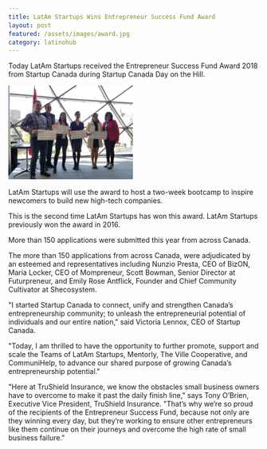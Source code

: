```yaml
---
title: LatAm Startups Wins Entrepreneur Success Fund Award
layout: post
featured: /assets/images/award.jpg
category: latinohub
---
```

<p>
Today LatAm Startups received the Entrepreneur Success Fund Award 2018 from Startup Canada during Startup Canada Day on the Hill.
</p>

<p>
<img src="/assets/images/award1.jpg" width=250 class=left alt="LatAm Startups receives award"></img>
</p>

<p>
LatAm Startups will use the award to host a two-week bootcamp to inspire newcomers to build new high-tech companies.
</p>

<p>
This is the second time LatAm Startups has won this award. LatAm Startups previously won the award in 2016.
</p>

<p>
More than 150 applications were submitted this year from across Canada.
</p>
<!--more-->

<p>
The more than 150 applications from across Canada, were adjudicated by an esteemed and representatives including Nunzio Presta, CEO of BizON, Maria Locker, CEO of Mompreneur, Scott Bowman, Senior Director at Futurpreneur, and Emily Rose Antflick, Founder and Chief Community Cultivator at Shecosystem.
</p>

<p>
"I started Startup Canada to connect, unify and strengthen Canada’s entrepreneurship community; to unleash the entrepreneurial potential of individuals and our entire nation," said Victoria Lennox, CEO of Startup Canada.
</p>

<p>
"Today, I am thrilled to have the opportunity to further promote, support and scale the Teams of LatAm Startups, Mentorly, The Ville Cooperative, and CommuniHelp, to advance our shared purpose of growing Canada’s entrepreneurship potential."
</p>

<p>
"Here at TruShield Insurance, we know the obstacles small business owners have to overcome to make it past the daily finish line," says Tony O’Brien, Executive Vice President, TruShield Insurance. "That’s why we’re so proud of the recipients of the Entrepreneur Success Fund, because not only are they winning every day, but they’re working to ensure other entrepreneurs like them continue on their journeys and overcome the high rate of small business failure."
</p>

